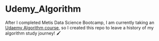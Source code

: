 # Udemy_Algorithm

After I completed Metis Data Science Bootcamp, I am currently taking an [Udaemy Algorithm course](https://www.udemy.com/course/python-for-data-structures-algorithms-and-interviews/), so I created this repo to leave a history of my algorithm study journey! 🖌

